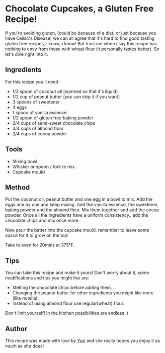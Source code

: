 #  Chocolate Cupcakes, a Gluten Free Recipe!

If you're avoiding gluten, (could be because of a diet, or just because you have Celiac's Disease) we can all agree that it's hard to find good tasting gluten free recipes, i know, i know! But trust me when i say this recipe has nothing to envy from those with wheat flour (it personally tastes better). So let's dive right into it. 


## Ingredients

For this recipe you'll need:

- 1/2 spoon of coconut oil (warmed so that it's liquid)
- 1/2 cup of peanut butter (you can skip it if you want)
- 3 spoons of sweetener 
- 4 eggs
- 1 spoon of vanilla essence
- 1/2 spoon of gluten free baking powder
- 2/4 cups of semi-sweet chocolate chips 
- 3/4 cups of almond flour
- 2/4 cups of cocoa powder

## Tools

- Mixing bowl
- Whisker or spoon / fork to mix
- Cupcake mould  

## Method

Put the coconut oil, peanut butter and one egg in a bowl to mix.
Add the eggs one by one and keep mixing.
Add the vanilla essence, the sweetener, baking powder and the almond flour.
Mix them together and add the cocoa powder.
Once all the ingredients have a uniform consistency., add the chocolate chips and mix once more. 

Now pour the batter into the cupcake mould, remember to leave some space for it to grow on the top!

Take to oven for 20mins at 375°F.


## Tips

You can take this recipe and make it yours! Don't worry about it, some modifications and tips you might like are: 

- Melting the chocolate chips before adding them.
- Changing the peanut butter for other ingredients you might like more (like nutella).
- Instead of using almond flour use regular(wheat) flour.

Don't limit yourself! In the kitchen possibilities are endless :)

## Author

This recipe was made with love by [Yuri](https://twitter.com/yuricodesbot) and she really hopes you enjoy it as much as she does! 